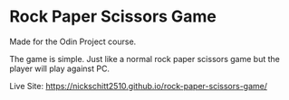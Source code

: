 # Rock Paper Scissors Game

Made for the Odin Project course. 

The game is simple. Just like a normal rock paper scissors game but the player will play against PC.

Live Site: https://nickschitt2510.github.io/rock-paper-scissors-game/